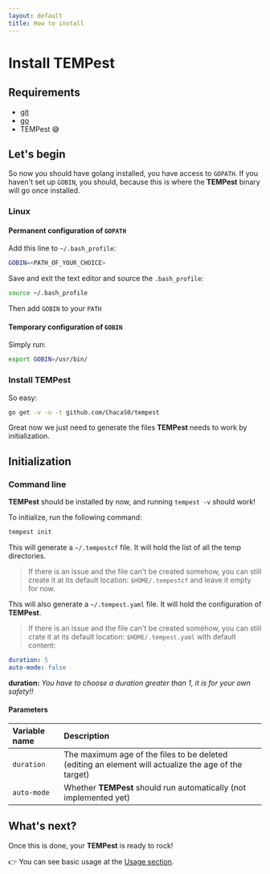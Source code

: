 ```yaml
---
layout: default
title: How to install
---
```


# [](#header-2)Install TEMPest
## [](#header-2-1)Requirements
- <a href="https://git-scm.com/book/en/v1/Getting-Started-Installing-Git" target="_blank">git</a>
- <a href="https://golang.org/doc/install" target="_blank">go</a>
- TEMPest :sweat_smile:

## [](#header-2-2)Let's begin
So now you should have golang installed, you have access to ``GOPATH``. If you haven't set up ``GOBIN``, you should, because this is where the **TEMPest** binary will go once installed.  
  
### [](#header-2-2-1)Linux
#### [](#header-2-2-1-1)Permanent configuration of ``GOPATH``
Add this line to ``~/.bash_profile``:
```bash
GOBIN=<PATH_OF_YOUR_CHOICE>
```

Save and exit the text editor and source the ``.bash_profile``:
```bash
source ~/.bash_profile
```

Then add ``GOBIN`` to your ``PATH``

#### [](#header-2-2-1-2)Temporary configuration of ``GOBIN``
Simply run:
```bash
export GOBIN=/usr/bin/
```

### [](#header-2-2-2)Install **TEMPest**
So easy:
```bash
go get -v -u -t github.com/ChacaS0/tempest
```
  
Great now we just need to generate the files **TEMPest** needs to work by initialization.

## [](#header-2-3)Initialization
### [](#header-2-3-1)Command line
**TEMPest** should be installed by now, and running ``tempest -v`` should work!  
  
To initialize, run the following command:
```bash
tempest init
```

This will generate a ``~/.tempestcf`` file. 
It will hold the list of all the temp directories.

> If there is an issue and the file can't be created somehow, you can still create it at its default location: ``$HOME/.tempestcf`` and leave it empty for now.
  
This will also generate a ``~/.tempest.yaml`` file.
It will hold the configuration of **TEMPest**.  

> If there is an issue and the file can't be created somehow, you can still crate it at its default location: ``$HOME/.tempest.yaml`` with default content:
```yaml
duration: 5
auto-mode: false
```
 **duration:** *You have to choose a duration greater than 1, it is for your own safety!!*

#### [](#header-2-3-1-1)Parameters

| Variable name | Description                                                                                          |
|:--------------|:-----------------------------------------------------------------------------------------------------|
| ``duration``  | The maximum age of the files to be deleted (editing an element will actualize the age of the target) |
| ``auto-mode`` | Whether **TEMPest** should run automatically (not implemented yet)                                   |

## [](#header-2-4)What's next?
Once this is done, your **TEMPest** is ready to rock!  
  
:point_right: You can see basic usage at the <a href="/tempest/usage">Usage section</a>.
